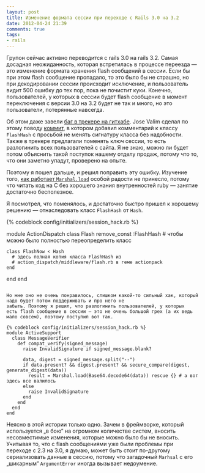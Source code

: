 ```yaml
---
layout: post
title: Изменение формата сессии при переходе с Rails 3.0 на 3.2
date: 2012-04-24 21:39
comments: true
tags:
- rails
---
```


Групон сейчас активно переводится с rails 3.0 на rails 3.2. Самая досадная неожиданность, которая встретилась в процессе
переезда — это изменение формата хранения flash сообщений в сессии. Если бы при этом flash сообщение пропадало, то это
было бы не страшно, но при декодировании сессии происходит исключение, и пользователь видит 500 ошибку до тех пор, пока
не почистит куки. Конечно, пользователей, у которых в сессии будет flash сообщение в момент переключения с версии 3.0 на
3.2 будет не так и много, но это пользователи, потерянные навсегда.

<!-- more -->

Об этом даже завели [баг в трекере на гитхабе](https://gist.github.com/rails/rails/issues/2509). Jose Valim сделал по
этому поводу [коммит](https://gist.github.com/rails/rails/commit/4cdc31c53ade876175a1bce411d983cae530517f), в котором
добавил комментарий к классу `FlashHash` с просьбой не менять сигнатуру класса без надобности. Также в трекере
предлагали поменять ключ сессии, то есть разлогинить всех пользователей с сайта. Я не знаю, можно ли будет потом
объяснить такой поступок нашему отделу продаж, потому что то, что они заметно упадут, проверено на опыте.

Поэтому я пошел дальше, и решил поправить эту ошибку. 
Изучение того, [как работает `Marshal.load`](https://github.com/ruby/ruby/blob/ruby_1_8_7/marshal.c) особой радости не принесло, потому что читать
код на C без хорошего знания внутренностей ruby — занятие достаточно бесполезное.

Я посмотрел, что поменялось, и достаточно быстро пришел к хорошему решению — отнаследовать класс `FlashHash` от `Hash`.

{% codeblock config/initializers/session_hack.rb %}

module ActionDispatch
  class Flash
    remove_const :FlashHash # чтобы можно было полностью переопределить класс

    class FlashNow < Hash
      # здесь полная копия класса FlashHash из
      # action_dispatch/middleware/flash.rb в геме actionpack
    end
  end
end

```

Но мне оно не очень понравилось, слишком какой-то сильный хак, который надо будет потом поддерживать и про него не
забыть. Поэтому я решил, что разлогинить пользователей, у которых
есть flash сообщение в сессии — это не очень большой грех (а их ведь мало совсем), поэтому поступил вот так.

{% codeblock config/initializers/session_hack.rb %}
module ActiveSupport
  class MessageVerifier
    def compat_verify(signed_message)
      raise InvalidSignature if signed_message.blank?

      data, digest = signed_message.split("--")
      if data.present? && digest.present? && secure_compare(digest, generate_digest(data))
        result = Marshal.load(Base64.decode64(data)) rescue {} # а вот здесь все валилось
      else
        raise InvalidSignature
      end
    end
  end
end

```

Неясно в этой истории только одно. Зачем в фреймворке, который используется „в бою“ на огромном количестве систем, вносить
несовместимые изменения, которые можно было бы не вносить. Учитывая то, что с flash сообщениями уже были проблемы при
переходе с 2.3 на 3.0, я думаю, может быть стоит по-другому сериализовать данные в сессию, потому что загадочный `Marhsal`
с его „шикарным“ `ArgumentError` иногда вызывает недоумение.
